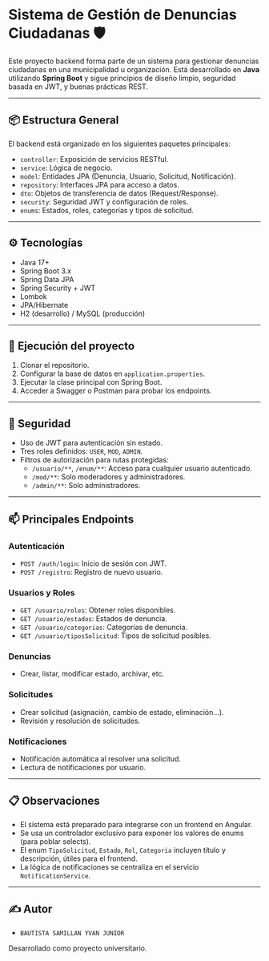 
# Sistema de Gestión de Denuncias Ciudadanas 🛡️

Este proyecto backend forma parte de un sistema para gestionar denuncias ciudadanas en una municipalidad u organización. Está desarrollado en **Java** utilizando **Spring Boot** y sigue principios de diseño limpio, seguridad basada en JWT, y buenas prácticas REST.

---

## 📦 Estructura General

El backend está organizado en los siguientes paquetes principales:

- `controller`: Exposición de servicios RESTful.
- `service`: Lógica de negocio.
- `model`: Entidades JPA (Denuncia, Usuario, Solicitud, Notificación).
- `repository`: Interfaces JPA para acceso a datos.
- `dto`: Objetos de transferencia de datos (Request/Response).
- `security`: Seguridad JWT y configuración de roles.
- `enums`: Estados, roles, categorías y tipos de solicitud.

---

## ⚙️ Tecnologías

- Java 17+
- Spring Boot 3.x
- Spring Data JPA
- Spring Security + JWT
- Lombok
- JPA/Hibernate
- H2 (desarrollo) / MySQL (producción)

---

## 🚀 Ejecución del proyecto

1. Clonar el repositorio.
2. Configurar la base de datos en `application.properties`.
3. Ejecutar la clase principal con Spring Boot.
4. Acceder a Swagger o Postman para probar los endpoints.

---

## 🔐 Seguridad

- Uso de JWT para autenticación sin estado.
- Tres roles definidos: `USER`, `MOD`, `ADMIN`.
- Filtros de autorización para rutas protegidas:
  - `/usuario/**`, `/enum/**`: Acceso para cualquier usuario autenticado.
  - `/mod/**`: Solo moderadores y administradores.
  - `/admin/**`: Solo administradores.

---

## 📫 Principales Endpoints

### Autenticación
- `POST /auth/login`: Inicio de sesión con JWT.
- `POST /registro`: Registro de nuevo usuario.

### Usuarios y Roles
- `GET /usuario/roles`: Obtener roles disponibles.
- `GET /usuario/estados`: Estados de denuncia.
- `GET /usuario/categorias`: Categorías de denuncia.
- `GET /usuario/tiposSolicitud`: Tipos de solicitud posibles.

### Denuncias
- Crear, listar, modificar estado, archivar, etc.

### Solicitudes
- Crear solicitud (asignación, cambio de estado, eliminación...).
- Revisión y resolución de solicitudes.

### Notificaciones
- Notificación automática al resolver una solicitud.
- Lectura de notificaciones por usuario.

---

## 📋 Observaciones

- El sistema está preparado para integrarse con un frontend en Angular.
- Se usa un controlador exclusivo para exponer los valores de enums (para poblar selects).
- El enum `TipoSolicitud`, `Estado`, `Rol`, `Categoria` incluyen título y descripción, útiles para el frontend.
- La lógica de notificaciones se centraliza en el servicio `NotificationService`.

---

## ✍️ Autor

- `BAUTISTA SAMILLAN YVAN JUNIOR`

Desarrollado como proyecto universitario.
